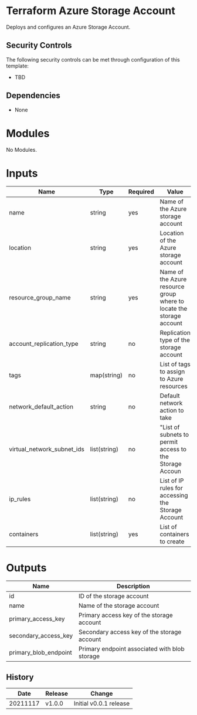 # Terraform Azure Storage Account

Deploys and configures an Azure Storage Account.

## Security Controls

The following security controls can be met through configuration of this template:

- TBD

## Dependencies

- None

# Modules

No Modules.

# Inputs

| Name                       | Type         | Required | Value                                                                |
| -------------------------- | ------------ | -------- | -------------------------------------------------------------------- |
| name                       | string       | yes      | Name of the Azure storage account                                    |
| location                   | string       | yes      | Location of the Azure storage account                                |
| resource_group_name        | string       | yes      | Name of the Azure resource group where to locate the storage account |
| account_replication_type   | string       | no       | Replication type of the storage account                              |
| tags                       | map(string)  | no       | List of tags to assign to Azure resources                            |
| network_default_action     | string       | no       | Default network action to take                                       |
| virtual_network_subnet_ids | list(string) | no       | "List of subnets to permit access to the Storage Accoun              |
| ip_rules                   | list(string) | no       | List of IP rules for accessing the Storage Account                   |
| containers                 | list(string) | yes      | List of containers to create                                         |

# Outputs

| Name                  | Description                                   |
| --------------------- | --------------------------------------------- |
| id                    | ID of the storage account                     |
| name                  | Name of the storage account                   |
| primary_access_key    | Primary access key of the storage account     |
| secondary_access_key  | Secondary access key of the storage account   |
| primary_blob_endpoint | Primary endpoint associated with blob storage |

## History

| Date     | Release | Change                 |
| -------- | ------- | ---------------------- |
| 20211117 | v1.0.0  | Initial v0.0.1 release |
